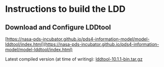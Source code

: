 # Instructions to build the LDD

## Download and Configure LDDtool

[https://nasa-pds-incubator.github.io/pds4-information-model/model-lddtool/index.html](https://nasa-pds-incubator.github.io/pds4-information-model/model-lddtool/index.html)

Latest compiled version (at time of writing): [lddtool-10.1.1-bin.tar.gz](https://github.com/NASA-PDS-Incubator/pds4-information-model/releases/download/v10.1.1/lddtool-10.1.1-bin.tar.gz)
